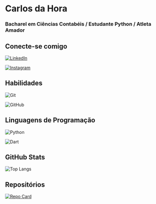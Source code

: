 # Carlos da Hora

### Bacharel em Ciências Contabéis / Estudante Python / Atleta Amador

## Conecte-se comigo

[![LinkedIn](https://img.shields.io/badge/LinkedIn-000?style=for-the-badge&logo=linkedin&logoColor=0E76A8)](https://www.linkedin.com/in/carlosdahora-dev/)

[![Instagram](https://img.shields.io/badge/Instagram-000?style=for-the-badge&logo=instagram)](https://www.instagram.com/eusoucash/)

## Habilidades

![Git](https://img.shields.io/badge/Git-000?style=for-the-badge&logo=git)

![GitHub](https://img.shields.io/badge/GitHub-000?style=for-the-badge&logo=github)

## Linguagens de Programação

![Python](https://img.shields.io/badge/Python-000?style=for-the-badge&logo=python)

![Dart](https://img.shields.io/badge/Dart-000?style=for-the-badge&logo=dart)

## GitHub Stats
![Top Langs](https://github-readme-stats-git-masterrstaa-rickstaa.vercel.app/api/top-langs/?username=devcash8&layout=compact&bg_color=000&border_color=30A3DC&title_color=E94D5F&text_color=FFF)

## Repositórios

[![Repo Card](https://github-readme-stats.vercel.app/api/pin/?username=DEVCASH8&repo=CONTADOR&bg_color=000&border_color=30A3DC&show_icons=true&icon_color=30A3DC&title_color=E94D5F&text_color=FFF)](https://github.com/devcash8/contador-de-pessoas-em-flutter-api)
